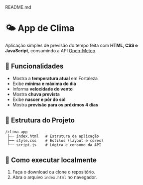 README.md

# 🌤️ App de Clima

Aplicação simples de previsão do tempo feita com **HTML, CSS e JavaScript**, consumindo a API [Open-Meteo](https://open-meteo.com/).

## 📌 Funcionalidades
- Mostra a **temperatura atual** em Fortaleza
- Exibe **mínima e máxima do dia**
- Informa **velocidade do vento**
- Mostra **chuva prevista**
- Exibe **nascer e pôr do sol**
- Mostra **previsão para os próximos 4 dias**

## 📂 Estrutura do Projeto
```
/clima-app
 ├── index.html   # Estrutura da aplicação
 ├── style.css    # Estilos (layout e cores)
 └── script.js    # Lógica e consumo da API
```

## 🚀 Como executar localmente
1. Faça o download ou clone o repositório.
2. Abra o arquivo `index.html` no navegador.
